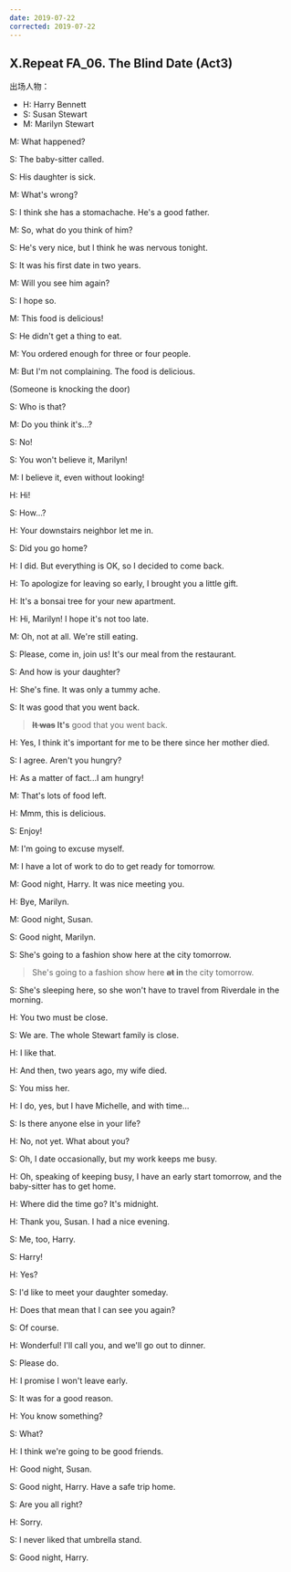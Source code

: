```yaml
---
date: 2019-07-22
corrected: 2019-07-22
---
```


## X.Repeat FA_06. The Blind Date (Act3)

出场人物：

- H: Harry Bennett
- S: Susan Stewart
- M: Marilyn Stewart

M: What happened?

S: The baby-sitter called.

S: His daughter is sick.

M: What's wrong?

S: I think she has a stomachache. He's a good father.

M: So, what do you think of him?

S: He's very nice, but I think he was nervous tonight.

S: It was his first date in two years.

M: Will you see him again?

S: I hope so.

M: This food is delicious!

S: He didn't get a thing to eat.

M: You ordered enough for three or four people.

M: But I'm not complaining. The food is delicious.

(Someone is knocking the door)

S: Who is that?

M: Do you think it's...?

S: No!

S: You won't believe it, Marilyn!

M: I believe it, even without looking!

H: Hi!

S: How...?

H: Your downstairs neighbor let me in.

S: Did you go home?

H: I did. But everything is OK, so I decided to come back.

H: To apologize for leaving so early, I brought you a little gift.

H: It's a bonsai tree for your new apartment.

H: Hi, Marilyn! I hope it's not too late.

M: Oh, not at all. We're still eating.

S: Please, come in, join us! It's our meal from the restaurant.

S: And how is your daughter?

H: She's fine. It was only a tummy ache.

S: It was good that you went back.

> **~~It was~~ It's** good that you went back.

H: Yes, I think it's important for me to be there since her mother died.

S: I agree. Aren't you hungry?

H: As a matter of fact...I am hungry!

M: That's lots of food left.

H: Mmm, this is delicious.

S: Enjoy!

M: I'm going to excuse myself.

M: I have a lot of work to do to get ready for tomorrow.

M: Good night, Harry. It was nice meeting you.

H: Bye, Marilyn.

M: Good night, Susan.

S: Good night, Marilyn.

S: She's going to a fashion show here at the city tomorrow.

> She's going to a fashion show here **~~at~~ in** the city tomorrow.

S: She's sleeping here, so she won't have to travel from Riverdale in the morning.

H: You two must be close.

S: We are. The whole Stewart family is close.

H: I like that.

H: And then, two years ago, my wife died.

S: You miss her.

H: I do, yes, but I have Michelle, and with time...

S: Is there anyone else in your life?

H: No, not yet. What about you?

S: Oh, I date occasionally, but my work keeps me busy.

H: Oh, speaking of keeping busy, I have an early start tomorrow, and the baby-sitter has to get home.

H: Where did the time go? It's midnight.

H: Thank you, Susan. I had a nice evening.

S: Me, too, Harry.

S: Harry!

H: Yes?

S: I'd like to meet your daughter someday.

H: Does that mean that I can see you again?

S: Of course.

H: Wonderful! I'll call you, and we'll go out to dinner.

S: Please do.

H: I promise I won't leave early.

S: It was for a good reason.

H: You know something?

S: What?

H: I think we're going to be good friends.

H: Good night, Susan.

S: Good night, Harry. Have a safe trip home.

S: Are you all right?

H: Sorry.

S: I never liked that umbrella stand.

S: Good night, Harry.
